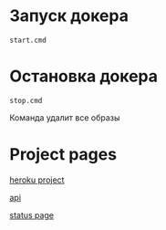 # Запуск докера

```shell
start.cmd
```

# Остановка докера

```shell
stop.cmd
```

Команда удалит все образы

# Project pages

[heroku project](https://pure-peak-92586.herokuapp.com/)

[api](https://pure-peak-92586.herokuapp.com/api)

[status page](https://pure-peak-92586.herokuapp.com/status_page.html)
